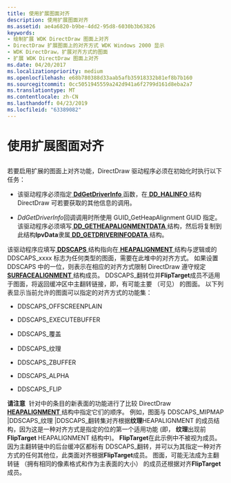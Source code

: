 ```yaml
---
title: 使用扩展图面对齐
description: 使用扩展图面对齐
ms.assetid: ae4a6820-b9be-4dd2-95d8-6030b3b63826
keywords:
- 绘制扩展 WDK DirectDraw 图面上对齐
- DirectDraw 扩展图面上的对齐方式 WDK Windows 2000 显示
- WDK DirectDraw，扩展对齐方式的图面
- 扩展 WDK DirectDraw 图面上对齐
ms.date: 04/20/2017
ms.localizationpriority: medium
ms.openlocfilehash: e68b780388d33aab5afb35918332b81ef8b7b160
ms.sourcegitcommit: 0cc5051945559a242d941a6f2799d161d8eba2a7
ms.translationtype: MT
ms.contentlocale: zh-CN
ms.lasthandoff: 04/23/2019
ms.locfileid: "63389082"
---
```

# <a name="using-extended-surface-alignment"></a>使用扩展图面对齐


## <span id="ddk_using_extended_surface_alignment_gg"></span><span id="DDK_USING_EXTENDED_SURFACE_ALIGNMENT_GG"></span>


若要启用扩展的图面上对齐功能，DirectDraw 驱动程序必须在初始化时执行以下任务：

-   该驱动程序必须指定[ **DdGetDriverInfo** ](https://msdn.microsoft.com/library/windows/hardware/ff549404)函数，在[ **DD\_HALINFO** ](https://msdn.microsoft.com/library/windows/hardware/ff551627)结构 DirectDraw 可若要获取的其他信息的调用。

-   *DdGetDriverInfo*回调调用时所使用 GUID\_GetHeapAlignment GUID 指定。 该驱动程序必须填写[ **DD\_GETHEAPALIGNMENTDATA** ](https://msdn.microsoft.com/library/windows/hardware/ff551572)结构，然后将复制到此结构**lpvData**隶属[ **DD\_GETDRIVERINFODATA** ](https://msdn.microsoft.com/library/windows/hardware/ff551550)结构。

该驱动程序应填写[ **DDSCAPS** ](https://msdn.microsoft.com/library/windows/hardware/ff550286)结构指向在[ **HEAPALIGNMENT** ](https://msdn.microsoft.com/library/windows/hardware/ff567265)结构与逻辑或的 DDSCAPS\_xxxx 标志为任何类型的图面，需要在此堆中的对齐方式。 如果设置 DDSCAPS 中的一位，则表示在相应的对齐方式限制 DirectDraw 遵守规定[ **SURFACEALIGNMENT** ](https://msdn.microsoft.com/library/windows/hardware/ff569895)结构成员。 DDSCAPS\_翻转位并**FlipTarget**成员不适用于图面，将返回缓冲区中主翻转链接，即，有可能主要 （可见） 的图面。 以下列表显示当前允许的图面可以指定的对齐方式的功能集：

-   DDSCAPS\_OFFSCREENPLAIN

-   DDSCAPS\_EXECUTEBUFFER

-   DDSCAPS\_覆盖

-   DDSCAPS\_纹理

-   DDSCAPS\_ZBUFFER

-   DDSCAPS\_ALPHA

-   DDSCAPS\_FLIP

**请注意**  针对中的条目的新表面的功能进行了比较 DirectDraw [ **HEAPALIGNMENT** ](https://msdn.microsoft.com/library/windows/hardware/ff567265)结构中指定它们的顺序。 例如，图面与 DDSCAPS\_MIPMAP |DDSCAPS\_纹理 |DDSCAPS\_翻转集对齐根据**纹理**HEAPALIGNMENT 的成员结构，因为这是一种对齐方式是指定的位的第一个适用功能 (即， **纹理**出现前**FlipTarget** HEAPALIGNMENT 结构中)。 **FlipTarget**在此示例中不被视为成员。 因为主翻转链中的后台缓冲区都标有 DDSCAPS\_翻转，并可以为其指定一种对齐方式的任何其他位，此类面对齐根据**FlipTarget**成员。 图面，可能无法成为主翻转链 （拥有相同的像素格式和作为主表面的大小） 的成员还根据对齐**FlipTarget**成员。

 

 

 





